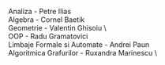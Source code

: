 Analiza - Petre Ilias \
Algebra - Cornel Baetik \
Geometrie - Valentin Ghisoiu \  
OOP - Radu Gramatovici \
Limbaje Formale si Automate - Andrei Paun \
Algoritmica Grafurilor - Ruxandra Marinescu \ 
